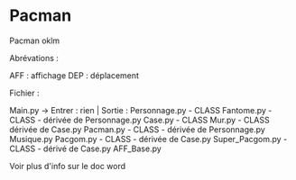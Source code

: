 # Pacman
Pacman oklm


Abrévations :

AFF : affichage
DEP : déplacement

Fichier :

Main.py -> Entrer : rien | Sortie : 
Personnage.py - CLASS
Fantome.py - CLASS - dérivée de Personnage.py
Case.py - CLASS
Mur.py - CLASS dérivée de Case.py
Pacman.py - CLASS - dérivée de Personnage.py
Musique.py
Pacgom.py - CLASS - dérivée de Case.py
Super_Pacgom.py - CLASS - dérivé de Case.py
AFF_Base.py

Voir plus d'info sur le doc word
